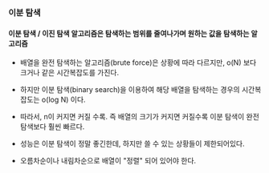 ### 이분 탐색

#### 이분 탐색 / 이진 탐색 알고리즘은 탐색하는 범위를 줄여나가며 원하는 값을 탐색하는 알고리즘   
  
- 배열을 완전 탐색하는 알고리즘(brute force)은 상황에 따라 다르지만, o(N) 보다 크거나 같은 시간복잡도를 가진다.  

- 하지만 이분 탐색(binary search)을 이용하여 해당 배열을 탐색하는 경우의 시간복잡도는 o(log N) 이다.  

- 따라서, n이 커지면 커질 수록. 즉 배열의 크기가 커지면 커질수록 이분 탐색이 완전 탐색보다 훨씬 빠르다.  

- 성능은 이분 탐색이 정말 좋긴한데, 하지만 쓸 수 있는 상황들이 제한되어있다.  

- 오름차순이나 내림차순으로 배열이 "정렬" 되어 있어야 한다.  
